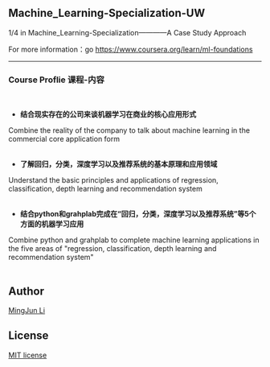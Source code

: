 ## Machine_Learning-Specialization-UW


1/4 in Machine_Learning-Specialization————A Case Study Approach

For more information：go https://www.coursera.org/learn/ml-foundations

--- 
### Course Proflie 课程-内容
 
* **结合现实存在的公司来谈机器学习在商业的核心应用形式**

Combine the reality of the company to talk about machine learning in the commercial core application form    
<br />

* **了解回归，分类，深度学习以及推荐系统的基本原理和应用领域**

Understand the basic principles and applications of regression, classification, depth learning and recommendation system      
 <br />

* **结合python和grahplab完成在“回归，分类，深度学习以及推荐系统”等5个方面的机器学习应用**

Combine python and grahplab to complete machine learning applications in the five areas of "regression, classification, depth learning and recommendation system"       
 <br />



## Author
[MingJun Li](https://github.com/littlewizardLI)

## License
[MIT license](https://github.com/littlewizardLI/LICENSE)

